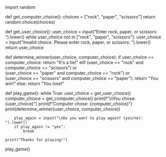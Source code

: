 
import random

def get_computer_choice():
    choices = ["rock", "paper", "scissors"]
    return random.choice(choices)

def get_user_choice():
    user_choice = input("Enter rock, paper, or scissors: ").lower()
    while user_choice not in ["rock", "paper", "scissors"]:
        user_choice = input("Invalid choice. Please enter rock, paper, or scissors: ").lower()
    return user_choice

def determine_winner(user_choice, computer_choice):
    if user_choice == computer_choice:
        return "It's a tie!"
    elif (user_choice == "rock" and computer_choice == "scissors") or \
         (user_choice == "paper" and computer_choice == "rock") or \
         (user_choice == "scissors" and computer_choice == "paper"):
        return "You win!"
    else:
        return "You lose!"

def play_game():
    while True:
        user_choice = get_user_choice()
        computer_choice = get_computer_choice()
        print(f"\nYou chose: {user_choice}")
        print(f"Computer chose: {computer_choice}")
        print(determine_winner(user_choice, computer_choice))

        play_again = input("\nDo you want to play again? (yes/no): ").lower()
        if play_again != "yes":
            break

    print("Thanks for playing!")

play_game()
